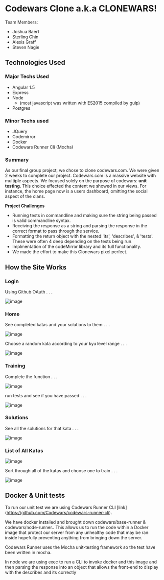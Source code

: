 # Codewars Clone a.k.a CLONEWARS!

Team Members: 
* Joshua Baert
* Sterling Chin
* Alexis Graff 
* Steven Nagie


## Technologies Used


### Major Techs Used

* Angular 1.5
* Express
* Node
  * (most javascript was written with ES2015 compiled by gulp)
* Postgres

### Minor Techs used

* JQuery
* Codemirror
* Docker
* Codewars Runner Cli (Mocha)

### Summary

As our final group project, we chose to clone codewars.com.  We were given 2 weeks to complete our project.  Codewars.com is a massive website with multiple aspects.  We focused solely on the purpose of codewars: **unit testing**.  This choice effected the content we showed in our views.  For instance, the home page now is a users dashboard, omitting the social aspect of the clans.  

**Project Challenges**
* Running tests in commandline and making sure the string being passed is valid commandline syntax.
* Receiving the response as a string and parsing the response in the correct format to pass through the service.
* Formatting the return object with the nested 'its', 'describes', & 'tests'.  These were often 4 deep depending on the tests being run.
* Implmentation of the codeMirror library and its full functionality.
* We made the effort to make this Clonewars pixel perfect.

## How the Site Works

### Login

Using Github OAuth . . . 

![image](https://cloud.githubusercontent.com/assets/22752236/21735649/b018a778-d428-11e6-811a-51eaea8f2f1a.png)

### Home

See completed katas and your solutions to them . . .

![image](https://cloud.githubusercontent.com/assets/22752236/21735721/363c3a54-d429-11e6-9bc1-6321994fb1fe.png)

Choose a random kata according to your kyu level range . . .

![image](https://cloud.githubusercontent.com/assets/22752236/21735824/b6ad8ab2-d429-11e6-91b7-85f0f8951932.png)

### Training

Complete the function . . .

![image](https://cloud.githubusercontent.com/assets/22752236/21735888/3221c366-d42a-11e6-82f1-f081a2dee587.png)

run tests and see if you have passed . . .

![image](https://cloud.githubusercontent.com/assets/22752236/21735936/715b1438-d42a-11e6-81f9-4f4cac34ac14.png)

### Solutions 

See all the solutions for that kata . . .

![image](https://cloud.githubusercontent.com/assets/22752236/21735959/9a71f576-d42a-11e6-9623-2e5c82d3b9aa.png)

### List of All Katas 

![image](https://cloud.githubusercontent.com/assets/22752236/21735994/c682b02e-d42a-11e6-81ac-6b1310c850bc.png)

Sort through all of the katas and choose one to train . . .

![image](https://cloud.githubusercontent.com/assets/22752236/21736005/e28afe3e-d42a-11e6-8759-85181c971664.png)

## Docker & Unit tests

To run our unit test we are using Codewars Runner CLI [link] (https://github.com/Codewars/codewars-runner-cli).

We have docker installed and brought down codewars/base-runner & codewars/node-runner.. This allows us to run the code within a Docker image that protect our server from any unhealthy code that may be ran inside hopefully preventing anything from bringing down the server.

Codewars Runner uses the Mocha unit-testing framework so the test have been written in mocha. 

In node we are using exec to run a CLI to invoke docker and this image and then parsing the response into an object that allows the front-end to display with the describes and its correctly


